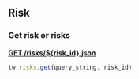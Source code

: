 ## Risk

### Get risk or risks

[**GET /risks/${risk_id}.json**](https://developer.teamwork.com/projects/risks/get-all-risks)

```js
tw.risks.get(query_string, risk_id)
```
